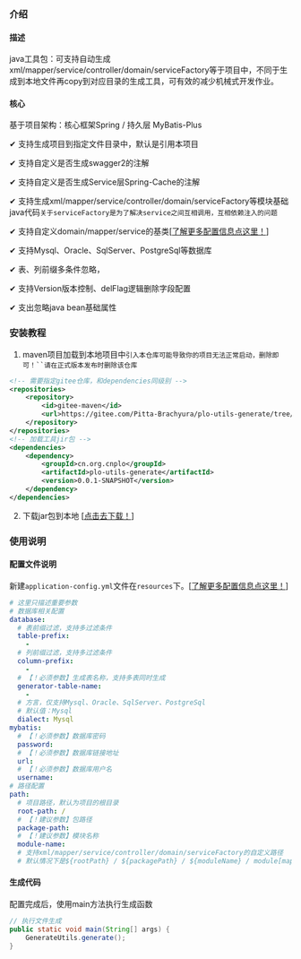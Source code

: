 ### 介绍

#### 描述

java工具包：可支持自动生成xml/mapper/service/controller/domain/serviceFactory等于项目中，不同于生成到本地文件再copy到对应目录的生成工具，可有效的减少机械式开发作业。

#### 核心

基于项目架构：核心框架Spring / 持久层 MyBatis-Plus  

✔  支持生成项目到指定文件目录中，默认是引用本项目

✔  支持自定义是否生成swagger2的注解

✔  支持自定义是否生成Service层Spring-Cache的注解

✔  支持生成xml/mapper/service/controller/domain/serviceFactory等模块基础java代码`关于serviceFactory是为了解决service之间互相调用，互相依赖注入的问题`

✔  支持自定义domain/mapper/service的基类[[了解更多配置信息点这里！](https://gitee.com/Pitta-Brachyura/plo-utils-generate/blob/master/src/main/resources/application-config.yml)]

✔  支持Mysql、Oracle、SqlServer、PostgreSql等数据库

✔  表、列前缀多条件忽略，

✔  支持Version版本控制、delFlag逻辑删除字段配置

✔  支出忽略java bean基础属性

### 安装教程

1. maven项目加载到本地项目中`引入本仓库可能导致你的项目无法正常启动，删除即可！``请在正式版本发布时删除该仓库`

```xml
<!-- 需要指定gitee仓库，和dependencies同级别 -->
<repositories>
    <repository>
        <id>gitee-maven</id>
        <url>https://gitee.com/Pitta-Brachyura/plo-utils-generate/tree/master/release</url>
    </repository>
</repositories>
<!-- 加载工具jir包 -->
<dependencies>
    <dependency>
        <groupId>cn.org.cnplo</groupId>
        <artifactId>plo-utils-generate</artifactId>
        <version>0.0.1-SNAPSHOT</version>
    </dependency>
</dependencies>
```

2. 下载jar包到本地 [[点击去下载！](https://gitee.com/Pitta-Brachyura/plo-utils-generate/raw/master/jar/plo-utils-generate-0.0.1-SNAPSHOT.jar)]

### 使用说明

#### 配置文件说明

新建`application-config.yml`文件在`resources`下。[[了解更多配置信息点这里！](https://gitee.com/Pitta-Brachyura/plo-utils-generate/blob/master/src/main/resources/application-config.yml)]

```yml
# 这里只描述重要参数
# 数据库相关配置
database:
  # 表前缀过滤，支持多过滤条件
  table-prefix:
    -
  # 列前缀过滤，支持多过滤条件
  column-prefix:
    -
  # 【！必须参数】生成表名称，支持多表同时生成
  generator-table-name:
    -
  # 方言，仅支持Mysql、Oracle、SqlServer、PostgreSql
  # 默认值：Mysql
  dialect: Mysql
mybatis:
  # 【！必须参数】数据库密码
  password:
  # 【！必须参数】数据库链接地址
  url:
  # 【！必须参数】数据库用户名
  username:
# 路径配置
path:
  # 项目路径，默认为项目的根目录
  root-path: /
  # 【！建议参数】包路径
  package-path:
  # 【！建议参数】模块名称
  module-name:
  # 支持xml/mapper/service/controller/domain/serviceFactory的自定义路径
  # 默认情况下是${rootPath} / ${packagePath} / ${moduleName} / module[mapper/service/domain...]
```

#### 生成代码

配置完成后，使用main方法执行生成函数

```java
// 执行文件生成
public static void main(String[] args) {
	GenerateUtils.generate();
}
```

